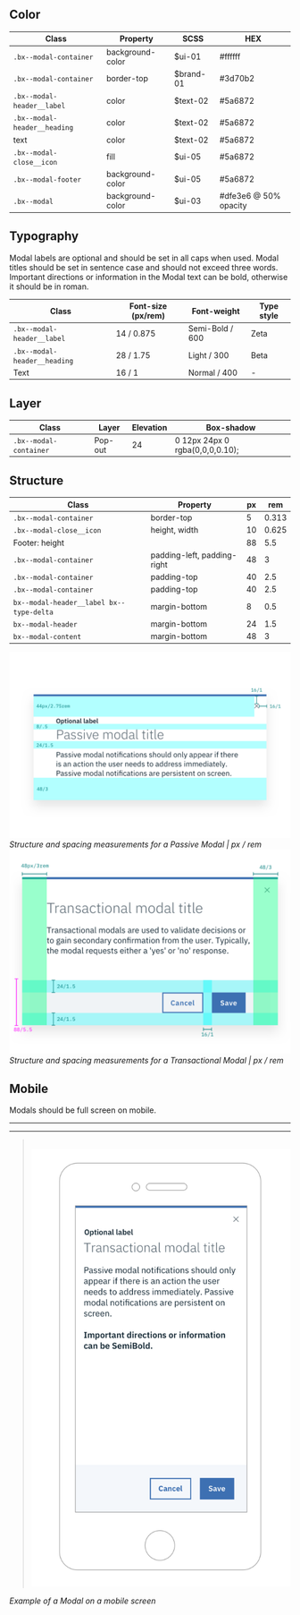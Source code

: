 ## Color

| Class                      | Property   | SCSS     | HEX     |
|----------------------------|------------------|----------|---------|
|`.bx--modal-container`      | background-color | $ui-01   | #ffffff |
|`.bx--modal-container`      | border-top       | $brand-01| #3d70b2 |
|`.bx--modal-header__label`  | color            | $text-02 | #5a6872 |
|`.bx--modal-header__heading`| color            | $text-02 | #5a6872 |
|text                        | color            | $text-02 | #5a6872 |
|`.bx--modal-close__icon`    | fill             | $ui-05   | #5a6872 |
|`.bx--modal-footer`         | background-color | $ui-05   | #5a6872 |
|`.bx--modal`                | background-color | $ui-03   | #dfe3e6 @ 50% opacity |



## Typography

Modal labels are optional and should be set in all caps when used. Modal titles should be set in sentence case and should not exceed three words. Important directions or information in the Modal text can be bold, otherwise it should be in roman.

| Class                       | Font-size (px/rem)| Font-weight     | Type style |
|-----------------------------|-------------------|-----------------|------------|
|`.bx--modal-header__label`   | 14 / 0.875        | Semi-Bold / 600 | Zeta       |
|`.bx--modal-header__heading` | 28 / 1.75         | Light / 300     | Beta       |
| Text                        | 16 / 1            | Normal / 400    | -          |

## Layer

| Class                 |Layer      | Elevation  | Box-shadow                         |
|-----------------------|-----------|------------|------------------------------------|
|`.bx--modal-container` | Pop-out   | 24         | 0 12px 24px 0 rgba(0,0,0,0.10);  |

## Structure

| Class                                    | Property                     | px | rem    |
|------------------------------------------|------------------------------|----|--------|
| `.bx--modal-container`                   | border-top                   | 5  | 0.313  |
| `.bx--modal-close__icon`                 | height, width                | 10 | 0.625  |
| Footer: height                           |                              | 88 | 5.5    |
| `.bx--modal-container`                   | padding-left, padding-right  | 48 | 3      |
| `.bx--modal-container`                   | padding-top                  | 40 | 2.5    |
| `.bx--modal-container`                   | padding-top                  | 40 | 2.5    |
| `bx--modal-header__label bx--type-delta` | margin-bottom                | 8  | 0.5    |
| `bx--modal-header`                       | margin-bottom                | 24 | 1.5    |
| `bx--modal-content`                      | margin-bottom                | 48 | 3      |

![Structure and spacing measurements for Passive Modal](images/modal-style-1.png)
_Structure and spacing measurements for a Passive Modal | px / rem_
![Structure and spacing measurements for Transactional Modal elements](images/modal-style-2.png)
_Structure and spacing measurements for a Transactional Modal | px / rem_

## Mobile

Modals should be full screen on mobile.

---
***
> 
![Modal on mobile](images/modal-style-3.png)

_Example of a Modal on a mobile screen_
